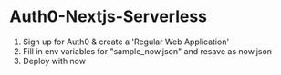 # Auth0-Nextjs-Serverless


1. Sign up for Auth0 & create a 'Regular Web Application'
2. Fill in env variables for "sample_now.json" and resave as now.json
3. Deploy with now